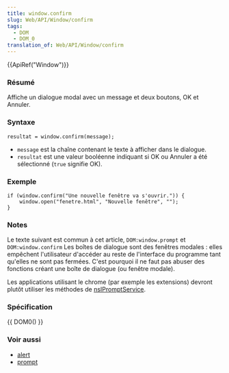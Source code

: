 ```yaml
---
title: window.confirm
slug: Web/API/Window/confirm
tags:
  - DOM
  - DOM_0
translation_of: Web/API/Window/confirm
---
```

{{ApiRef("Window")}}

### Résumé

Affiche un dialogue modal avec un message et deux boutons, OK et Annuler.

### Syntaxe

    resultat = window.confirm(message);

- `message` est la chaîne contenant le texte à afficher dans le dialogue.
- `resultat` est une valeur booléenne indiquant si OK ou Annuler a été sélectionné (`true` signifie OK).

### Exemple

    if (window.confirm("Une nouvelle fenêtre va s'ouvrir.")) {
        window.open("fenetre.html", "Nouvelle fenêtre", "");
    }

### Notes

Le texte suivant est commun à cet article, `DOM:window.prompt` et `DOM:window.confirm` Les boîtes de dialogue sont des fenêtres modales&nbsp;: elles empêchent l'utilisateur d'accéder au reste de l'interface du programme tant qu'elles ne sont pas fermées. C'est pourquoi il ne faut pas abuser des fonctions créant une boîte de dialogue (ou fenêtre modale).

Les applications utilisant le chrome (par exemple les extensions) devront plutôt utiliser les méthodes de [nsIPromptService](fr/NsIPromptService).

### Spécification

{{ DOM0() }}

### Voir aussi

- [alert](/fr/docs/DOM/window.alert)
- [prompt](/fr/docs/DOM/window.prompt)
